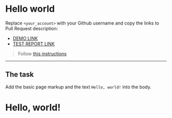 # Hello world
Replace `<your_account>` with your Github username and copy the links to Pull Request description:
- [DEMO LINK](https://<your_account>.github.io/layout_hello-world/)
- [TEST REPORT LINK](https://<your_account>.github.io/layout_hello-world/report/html_report/)

> Follow [this instructions](https://mate-academy.github.io/layout_task-guideline/#how-to-solve-the-layout-tasks-on-github)
___

## The task 
Add the basic page markup and the text `Hello, world!` into the body.
<!DOCTYPE html>
<html lang="en">
<head>
  <meta charset="UTF-8">
  <meta http-equiv="X-UA-Compatible" content="IE=edge">
  <meta name="viewport" content="width=device-width, initial-scale=1.0">
  <title>Document</title>
</head>
<body>
  <h1>Hello, world!</h1>
</body>
</html>
